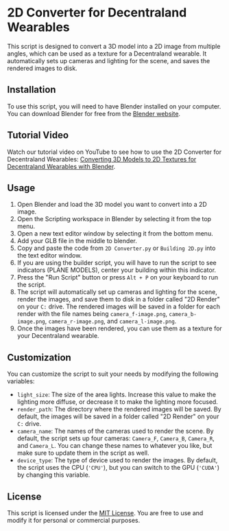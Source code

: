 # 2D Converter for Decentraland Wearables

This script is designed to convert a 3D model into a 2D image from multiple angles, which can be used as a texture for a Decentraland wearable. It automatically sets up cameras and lighting for the scene, and saves the rendered images to disk.

## Installation

To use this script, you will need to have Blender installed on your computer. You can download Blender for free from the [Blender website](https://www.blender.org/download/).

## Tutorial Video

Watch our tutorial video on YouTube to see how to use the 2D Converter for Decentraland Wearables: [Converting 3D Models to 2D Textures for Decentraland Wearables with Blender](https://youtu.be/mofqXaKx818).

## Usage

1. Open Blender and load the 3D model you want to convert into a 2D image.
2. Open the Scripting workspace in Blender by selecting it from the top menu.
3. Open a new text editor window by selecting it from the bottom menu.
4. Add your GLB file in the middle to blender.
5. Copy and paste the code from `2D Converter.py` or `Building 2D.py` into the text editor window.
6. If you are using the builder script, you will have to run the script to see indicators (PLANE MODELS), center your building within this indicator.
7. Press the "Run Script" button or press `Alt + P` on your keyboard to run the script.
8. The script will automatically set up cameras and lighting for the scene, render the images, and save them to disk in a folder called "2D Render" on your `C:` drive. The rendered images will be saved in a folder for each render with the file names being `camera_f-image.png`, `camera_b-image.png`, `camera_r-image.png`, and `camera_l-image.png`.
9. Once the images have been rendered, you can use them as a texture for your Decentraland wearable.

## Customization

You can customize the script to suit your needs by modifying the following variables:

- `light_size`: The size of the area lights. Increase this value to make the lighting more diffuse, or decrease it to make the lighting more focused.
- `render_path`: The directory where the rendered images will be saved. By default, the images will be saved in a folder called "2D Render" on your `C:` drive.
- `camera_name`: The names of the cameras used to render the scene. By default, the script sets up four cameras: `Camera_F`, `Camera_B`, `Camera_R`, and `Camera_L`. You can change these names to whatever you like, but make sure to update them in the script as well.
- `device_type`: The type of device used to render the images. By default, the script uses the CPU (`'CPU'`), but you can switch to the GPU (`'CUDA'`) by changing this variable.

## License

This script is licensed under the [MIT License](https://opensource.org/licenses/MIT). You are free to use and modify it for personal or commercial purposes.
